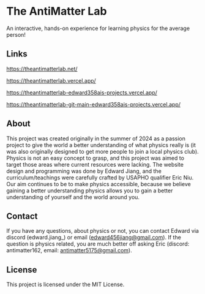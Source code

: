 # The AntiMatter Lab
An interactive, hands-on experience for learning physics for the average person!

## Links
https://theantimatterlab.net/

https://theantimatterlab.vercel.app/

https://theantimatterlab-edward358ais-projects.vercel.app/

https://theantimatterlab-git-main-edward358ais-projects.vercel.app/


## About
This project was created originally in the summer of 2024 as a passion project to give the world a better understanding of what physics really is (it was also originally designed to get more people to join a local physics club). Physics is not an easy concept to grasp, and this project was aimed to target those areas where current resources were lacking. The website design and programming was done by Edward Jiang, and the curriculum/teachings were carefully crafted by USAPHO qualifier Eric Niu. Our aim continues to be to make physics accessible, because we believe gaining a better understanding physics allows you to gain a better understanding of yourself and the world around you.

## Contact
If you have any questions, about physics or not, you can contact Edward via discord (edward.jiang_) or email (edward456jiang@gmail.com). If the question is physics related, you are much better off asking Eric (discord: antimatter162, email: antimatter5175@gmail.com).

## License
This project is licensed under the MIT License.
